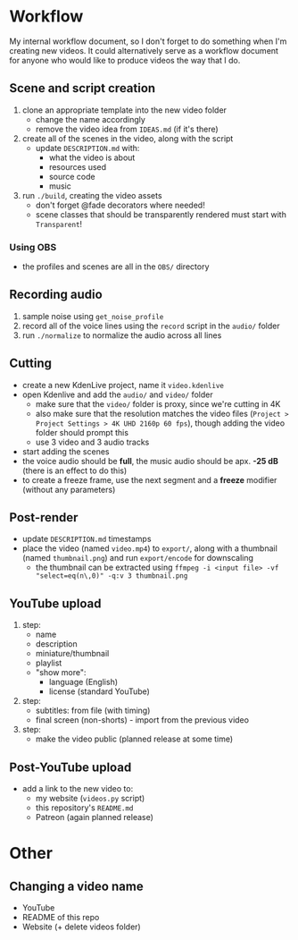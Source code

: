 # Workflow
My internal workflow document, so I don't forget to do something when I'm creating new videos.
It could alternatively serve as a workflow document for anyone who would like to produce videos the way that I do.

## Scene and script creation
1. clone an appropriate template into the new video folder
	- change the name accordingly
	- remove the video idea from `IDEAS.md` (if it's there)
2. create all of the scenes in the video, along with the script
	- update `DESCRIPTION.md` with:
		- what the video is about
		- resources used
		- source code
		- music
3. run `./build`, creating the video assets
	- don't forget @fade decorators where needed!
	- scene classes that should be transparently rendered must start with `Transparent`!

### Using OBS
- the profiles and scenes are all in the `OBS/` directory

## Recording audio
1. sample noise using `get_noise_profile`
2. record all of the voice lines using the `record` script in the `audio/` folder
3. run `./normalize` to normalize the audio across all lines

## Cutting
- create a new KdenLive project, name it `video.kdenlive`
- open Kdenlive and add the `audio/` and `video/` folder
	- make sure that the `video/` folder is proxy, since we're cutting in 4K
	- also make sure that the resolution matches the video files (`Project > Project Settings > 4K UHD 2160p 60 fps`), though adding the video folder should prompt this
	- use 3 video and 3 audio tracks
- start adding the scenes
- the voice audio should be **full**, the music audio should be apx. **-25 dB** (there is an effect to do this)
- to create a freeze frame, use the next segment and a **freeze** modifier (without any parameters)

## Post-render
- update `DESCRIPTION.md` timestamps
- place the video (named `video.mp4`) to `export/`, along with a thumbnail (named `thumbnail.png`) and run `export/encode` for downscaling
	- the thumbnail can be extracted using `ffmpeg -i <input file> -vf "select=eq(n\,0)" -q:v 3 thumbnail.png`

## YouTube upload
1. step:
	- name
	- description
	- miniature/thumbnail
	- playlist
	- "show more":
		- language (English)
		- license (standard YouTube)
2. step:
	- subtitles: from file (with timing)
	- final screen (non-shorts) - import from the previous video
4. step:
	- make the video public (planned release at some time)

## Post-YouTube upload
- add a link to the new video to:
	- my website (`videos.py` script)
	- this repository's `README.md`
	- Patreon (again planned release)


# Other

## Changing a video name
- YouTube
- README of this repo
- Website (+ delete videos folder)
